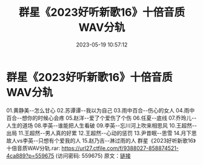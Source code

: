 ﻿---
title: 群星《2023好听新歌16》十倍音质WAV分轨
date: 2023-05-19 10:57:12
categories: WAV车载音乐、镜像
tags: 华语中文
---
# 群星《2023好听新歌16》十倍音质WAV分轨

01.黄静美--怎么甘心
02.苏谭谭--我以为自己
03.雨中百合--伤心的女人
04.雨中百合--想你的时候心会疼
05.赵洋--爱了个爱伤了个伤
06.任夏--底线
07.乔玲儿--人生的道场
08.李英--谁能把人生看破
09.李英--忘川河上吹来相思风
10.王超然--出局
11.王超然--男人真的好累
12.王超然--心动的惩罚
13.尹昔眠--思雪
14.月下思故人vs李英--只想有个爱我的人
15.赵乃吉--淋过雨的人
群星《2023好听新歌16》十倍音质WAV分轨.rar: https://url27.ctfile.com/f/9388027-858874521-4ca889?p=559675
(访问密码: 559675)
原文：[链接](https://blog.sina.com.cn/s/blog_1647c7e76010311xv.html)